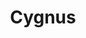 ---
title: "Cygnus"
hashtag: cygnus
borders:
  - Cepheus
  - Draco
  - Lacerta
  - Lyra
  - Pegasus
  - Vulpecula
layout: hashtag
tags:
  - Swan
  - Constellation
---